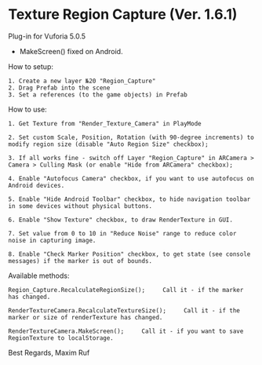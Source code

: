 # Texture Region Capture (Ver. 1.6.1)
Plug-in for Vuforia 5.0.5

* MakeScreen() fixed on Android.

How to setup:

	1. Create a new layer №20 "Region_Capture"
	2. Drag Prefab into the scene
	3. Set a references (to the game objects) in Prefab

How to use:

	1. Get Texture from "Render_Texture_Camera" in PlayMode

	2. Set custom Scale, Position, Rotation (with 90-degree increments) to modify region size (disable "Auto Region Size" checkbox);
	
	3. If all works fine - switch off Layer "Region_Capture" in ARCamera > Camera > Culling Mask (or enable "Hide from ARCamera" checkbox);

	4. Enable "Autofocus Camera" checkbox, if you want to use autofocus on Android devices.

	5. Enable "Hide Android Toolbar" checkbox, to hide navigation toolbar in some devices without physical buttons.

	6. Enable "Show Texture" checkbox, to draw RenderTexture in GUI.

	7. Set value from 0 to 10 in "Reduce Noise" range to reduce color noise in capturing image.

	8. Enable "Check Marker Position" checkbox, to get state (see console messages) if the marker is out of bounds.

Available methods:

	Region_Capture.RecalculateRegionSize();     Call it - if the marker has changed.

	RenderTextureCamera.RecalculateTextureSize();     Call it - if the marker or size of renderTexture has changed.

	RenderTextureCamera.MakeScreen();     Call it - if you want to save RegionTexture to localStorage.


  Best Regards, Maxim Ruf
